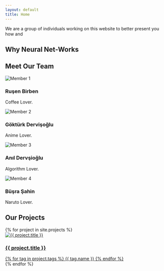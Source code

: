 ```yaml
---
layout: default
title: Home
---
```


<section class="hero">
    <p>We are a group of individuals working on this website to better present you how and</p>
    <h2>Why Neural Net-Works</h2>
</section>

<section class="team">
    <h2>Meet Our Team</h2>
    <div class="team-members">
        <div class="member">
            <img src="{{ '/assets/imgs/team/rusen.png' | relative_url }}" alt="Member 1">
            <h3>Ruşen Birben</h3>
            <p>Coffee Lover.</p>
        </div>
        <div class="member">
            <img src="{{ '/assets/imgs/team/gokturk.png' | relative_url }}" alt="Member 2">
            <h3>Göktürk Dervişoğlu</h3>
            <p>Anime Lover.</p>
        </div>
        <div class="member">
            <img src="{{ '/assets/imgs/team/anil.png' | relative_url }}" alt="Member 3">
            <h3>Anıl Dervşioğlu</h3>
            <p>Algorithm Lover.</p>
        </div>
        <div class="member">
            <img src="{{ '/assets/imgs/team/busra.png' | relative_url }}" alt="Member 4">
            <h3>Büşra Şahin</h3>
            <p>Naruto Lover.</p>
        </div>
    </div>
</section>

<section class="projects">
    <h2>Our Projects</h2>
    <div class="projects-grid">
        {% for project in site.projects %}
        <div class="project">
            <a href="{{ project.url | relative_url }}">
                <img src="{{ project.image | relative_url }}" alt="{{ project.title }}">
                <h3>{{ project.title }}</h3>
                <div class="tags">
                    {% for tag in project.tags %}
                    <span class="tag" style="background-color:{{ tag.color }}">{{ tag.name }}</span>
                    {% endfor %}
                </div>
            </a>
        </div>
        {% endfor %}
    </div>
</section>
